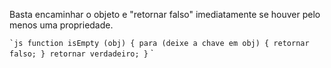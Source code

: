 Basta encaminhar o objeto e "retornar falso" imediatamente se houver pelo menos uma propriedade.

`` `js
function isEmpty (obj) {
para (deixe a chave em obj) {
retornar falso;
}
retornar verdadeiro;
}
`` `
